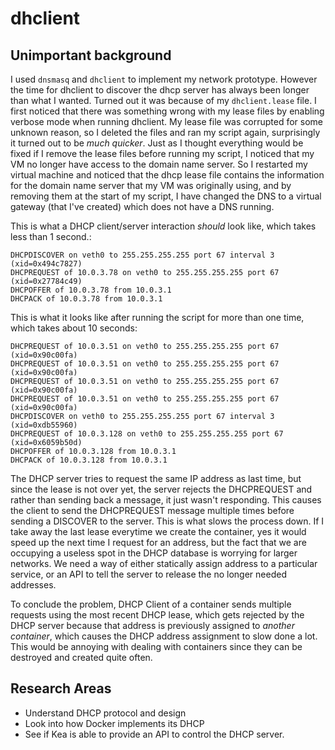 # dhclient

## Unimportant background
I used `dnsmasq` and `dhclient` to implement my network prototype. However the time for dhclient to discover the dhcp server has always been longer than what I wanted. Turned out it was because of my `dhclient.lease` file. I first noticed that there was something wrong with my lease files by enabling verbose mode when running dhclient. My lease file was corrupted for some unknown reason, so I deleted the files and ran my script again, surprisingly it turned out to be *much quicker*. Just as I thought everything would be fixed if I remove the lease files before running my script, I noticed that my VM no longer have access to the domain name server. So I restarted my virtual machine and noticed that the dhcp lease file contains the information for the domain name server that my VM was originally using, and by removing them at the start of my script, I have changed the DNS to a virtual gateway (that I've created) which does not have a DNS running.

This is what a DHCP client/server interaction *should* look like, which takes less than 1 second.:
```
DHCPDISCOVER on veth0 to 255.255.255.255 port 67 interval 3 (xid=0x494c7827)
DHCPREQUEST of 10.0.3.78 on veth0 to 255.255.255.255 port 67 (xid=0x27784c49)
DHCPOFFER of 10.0.3.78 from 10.0.3.1
DHCPACK of 10.0.3.78 from 10.0.3.1
```

This is what it looks like after running the script for more than one time, which takes about 10 seconds:
```
DHCPREQUEST of 10.0.3.51 on veth0 to 255.255.255.255 port 67 (xid=0x90c00fa)
DHCPREQUEST of 10.0.3.51 on veth0 to 255.255.255.255 port 67 (xid=0x90c00fa)
DHCPREQUEST of 10.0.3.51 on veth0 to 255.255.255.255 port 67 (xid=0x90c00fa)
DHCPREQUEST of 10.0.3.51 on veth0 to 255.255.255.255 port 67 (xid=0x90c00fa)
DHCPDISCOVER on veth0 to 255.255.255.255 port 67 interval 3 (xid=0xdb55960)
DHCPREQUEST of 10.0.3.128 on veth0 to 255.255.255.255 port 67 (xid=0x6059b50d)
DHCPOFFER of 10.0.3.128 from 10.0.3.1
DHCPACK of 10.0.3.128 from 10.0.3.1
```

The DHCP server tries to request the same IP address as last time, but since the lease is not over yet, the server rejects the DHCPREQUEST and rather than sending back a message, it just wasn't responding. This causes the client to send the DHCPREQUEST message multiple times before sending a DISCOVER to the server. This is what slows the process down. If I take away the last lease everytime we create the container, yes it would speed up the next time I request for an address, but the fact that we are occupying a useless spot in the DHCP database is worrying for larger networks. We need a way of either statically assign address to a particular service, or an API to tell the server to release the no longer needed addresses.

To conclude the problem, DHCP Client of a container sends multiple requests using the most recent DHCP lease, which gets rejected by the DHCP server because that address is previously assigned to *another container*, which causes the DHCP address assignment to slow done a lot. This would be annoying with dealing with containers since they can be destroyed and created quite often.

## Research Areas
- Understand DHCP protocol and design
- Look into how Docker implements its DHCP
- See if Kea is able to provide an API to control the DHCP server.
